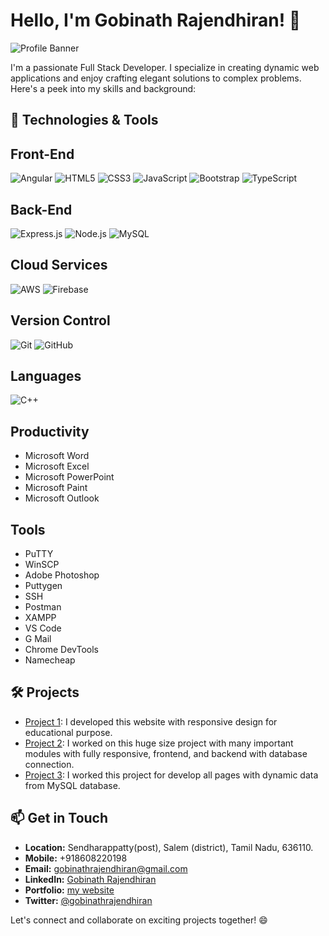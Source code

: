 # Hello, I'm Gobinath Rajendhiran! 👋

![Profile Banner](assets/profileBanner.jpg)

I'm a passionate Full Stack Developer. I specialize in creating dynamic web applications and enjoy crafting elegant solutions to complex problems. Here's a peek into my skills and background:

## 🔧 Technologies & Tools

## Front-End
  ![Angular](https://img.icons8.com/color/48/000000/angularjs.png)
  ![HTML5](https://img.icons8.com/color/48/000000/html-5.png)
  ![CSS3](https://img.icons8.com/color/48/000000/css3.png)
  ![JavaScript](https://img.icons8.com/color/48/000000/javascript.png)
  ![Bootstrap](https://img.icons8.com/color/48/000000/bootstrap.png)
  ![TypeScript](https://img.icons8.com/color/48/000000/typescript.png)
  
## Back-End
  ![Express.js](https://img.icons8.com/color/48/000000/express.png)
  ![Node.js](https://img.icons8.com/color/48/000000/nodejs.png)
  ![MySQL](https://img.icons8.com/color/48/000000/mysql.png)
  
## Cloud Services
  ![AWS](https://img.icons8.com/color/48/000000/amazon-web-services.png)
  ![Firebase](https://img.icons8.com/color/48/000000/firebase.png)
  
## Version Control
  ![Git](https://img.icons8.com/color/48/000000/git.png)
  ![GitHub](https://img.icons8.com/color/48/000000/github--v1.png)

## Languages
  ![C++](https://img.icons8.com/color/48/000000/c-plus-plus-logo.png)
  
## Productivity

   - Microsoft Word
   - Microsoft Excel
   - Microsoft PowerPoint
   - Microsoft Paint
   - Microsoft Outlook

## Tools

   - PuTTY
   - WinSCP
   - Adobe Photoshop
   - Puttygen
   - SSH
   - Postman
   - XAMPP
   - VS Code
   - G Mail
   - Chrome DevTools
   - Namecheap

## 🛠️ Projects

- [Project 1](http://www.ruralyouth.in): I developed this website with responsive design for educational purpose.
- [Project 2](http://www.thesisflow.com): I worked on this huge size project with many important modules with fully responsive, frontend, and backend with database connection.
- [Project 3](http://www.kanagarajsubramani.in): I worked this project for develop all pages with dynamic data from MySQL database.

## 📫 Get in Touch

- **Location:** Sendharappatty(post), Salem (district), Tamil Nadu, 636110.
- **Mobile:** +918608220198
- **Email:** [gobinathrajendhiran@gmail.com](mailto:gobinathrajendhiran@gmail.com)
- **LinkedIn:** [Gobinath Rajendhiran](https://www.linkedin.com/in/gobinath-rajendhiran-6b85b421a/)
- **Portfolio:** [my website](link-to-portfolio)
- **Twitter:** [@gobinathrajendhiran](link-to-twitter)

Let's connect and collaborate on exciting projects together! 😄
